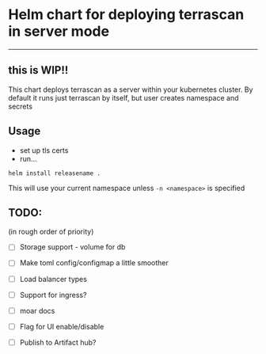 # Helm chart for deploying terrascan in server mode

----
this is WIP!! 
----

This chart deploys terrascan as a server within your kubernetes cluster. By default it runs just terrascan by itself, but 
user creates namespace and secrets

## Usage

* set up tls certs
* run...
```
helm install releasename .
```
This will use your current namespace unless `-n <namespace>` is specified

## TODO:
(in rough order of priority)
 - [ ] Storage support - volume for db
 - [ ] Make toml config/configmap a little smoother
 - [ ] Load balancer types
 - [ ] Support for ingress?
 - [ ] moar docs
 - [ ] Flag for UI enable/disable
 - [ ] Publish to Artifact hub?

